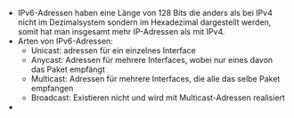 - IPv6-Adressen haben eine Länge von 128 Bits die anders als bei IPv4 nicht im Dezimalsystem sondern im Hexadezimal dargestellt werden, somit hat man insgesamt mehr IP-Adressen als mit IPv4.
- Arten von IPv6-Adressen:
	- Unicast: adressen für ein einzelnes Interface
	- Anycast: Adressen für mehrere Interfaces, wobei nur eines davon das Paket empfängt
	- Multicast: Adressen für mehrere Interfaces, die alle das selbe Paket empfangen
	- Broadcast: Existieren nicht und wird mit Multicast-Adressen realisiert
-